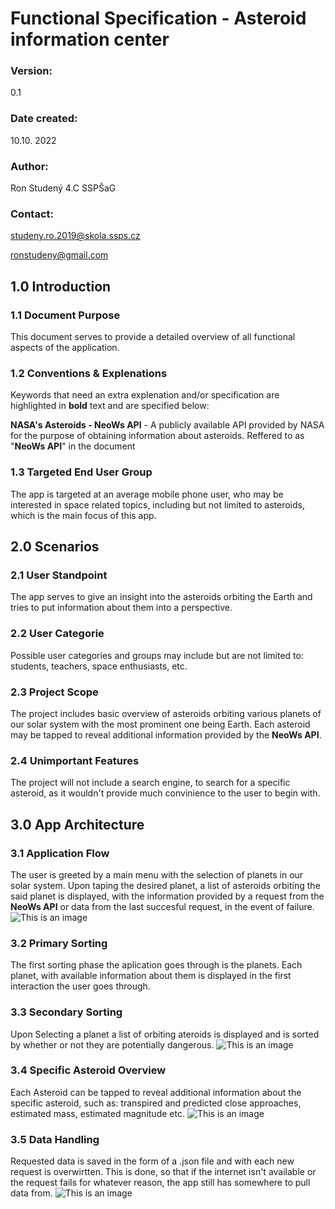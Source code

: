 # Functional Specification - Asteroid information center

### Version:
0.1
### Date created:
10.10. 2022
### Author:
Ron Studený 4.C SSPŠaG
### Contact:
studeny.ro.2019@skola.ssps.cz

ronstudeny@gmail.com
## 1.0 Introduction
### 1.1 Document Purpose
This document serves to provide a detailed overview of all functional aspects of the application.
### 1.2 Conventions & Explenations
Keywords that need an extra explenation and/or specification are highlighted in **bold** text and are specified below:

**NASA's Asteroids - NeoWs API** - A publicly available API provided by NASA for the purpose of obtaining information about asteroids. Reffered to as "**NeoWs API**" in the document

### 1.3 Targeted End User Group
The app is targeted at an average mobile phone user, who may be interested in space related topics, including but not limited to asteroids, which is the main focus of this app.
## 2.0 Scenarios
### 2.1 User Standpoint
The app serves to give an insight into the asteroids orbiting the Earth and tries to put information about them into a perspective.
### 2.2 User Categorie
Possible user categories and groups may include but are not limited to: students, teachers, space enthusiasts, etc.
### 2.3 Project Scope
The project includes basic overview of asteroids orbiting various planets of our solar system with the most prominent one being Earth. Each asteroid may be tapped to reveal additional information provided by the **NeoWs API**.
### 2.4 Unimportant Features
The project will not include a search engine, to search for a specific asteroid, as it wouldn't provide much convinience to the user to begin with.
## 3.0 App Architecture
### 3.1 Application Flow
The user is greeted by a main menu with the selection of planets in our solar system. Upon taping the desired planet, a list of asteroids orbiting the said planet is displayed, with the information provided by a request from the **NeoWs API** or data from the last succesful request, in the event of failure.
![This is an image](https://cdn.discordapp.com/attachments/816343472776806452/1031654164410945647/Hlavni_menu.png)
### 3.2 Primary Sorting
The first sorting phase the aplication goes through is the planets. Each planet, with available information about them is displayed in the first interaction the user goes through.
### 3.3 Secondary Sorting
Upon Selecting a planet a list of orbiting ateroids is displayed and is sorted by whether or not they are potentially dangerous.
![This is an image](https://media.discordapp.net/attachments/816343472776806452/1031658067210805332/Specific_planet.png)
### 3.4 Specific Asteroid Overview
Each Asteroid can be tapped to reveal additional information about the specific asteroid, such as: transpired and predicted close approaches, estimated mass, estimated magnitude etc.
![This is an image](https://cdn.discordapp.com/attachments/816343472776806452/1031667849078522028/Specific_asteroid.png)
### 3.5 Data Handling
Requested data is saved in the form of a .json file and with each new request is overwirtten. This is done, so that if the internet isn't available or the request fails for whatever reason, the app still has somewhere to pull data from.
![This is an image](https://cdn.discordapp.com/attachments/816343472776806452/1031672116640239647/flow_chart.png)

